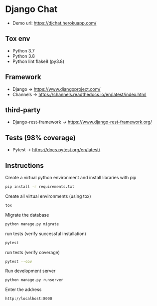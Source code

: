 # Django Chat

* Demo url: https://djchat.herokuapp.com/

## Tox env

* Python 3.7
* Python 3.8
* Python lint flake8 (py3.8)

## Framework

* Django -> https://www.djangoproject.com/
* Channels -> https://channels.readthedocs.io/en/latest/index.html

## third-party

* Django-rest-framework -> https://www.django-rest-framework.org/

## Tests (98% coverage)

* Pytest -> https://docs.pytest.org/en/latest/

## Instructions

Create a virtual python environment and install libraries with pip

```bash
pip install -r requirements.txt
```

Create all virtual environments (using tox)
```bash
tox
```

Migrate the database

```bash
python manage.py migrate
```

run tests (verify successful installation)
```bash
pytest
```

run tests (verify coverage)
```bash
pytest --cov
```

Run development server

```bash
python manage.py runserver
```

Enter the address

```bash
http://localhost:8000
```
